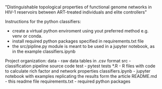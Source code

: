 "Distinguishable topological properties of functional genome networks in HIV-1 reservoirs between ART-treated individuals and elite controllers"


Instructions for the python classifiers:
 - create a virtual python enviroment using yout preferred method e.g. venv or conda.
 - install required python packages specified in requirements.txt file
 - the src/pipline.py module is meant to be used in a jupyter notebook, as in the example classifiers.ipynb

Project organization:
    data - raw data tables in .csv format
    src - classification pipeline source code
    test - pytest tests
    *.R - R files with code to calculate rich factor and network properties
    classifiers.ipynb - jupyter notebook with examples replicating the results form the article
    README.md - this readme file
    requirements.txt - required python packages
